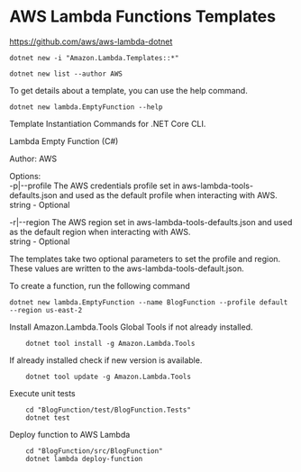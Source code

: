 # AWS Lambda Functions Templates

https://github.com/aws/aws-lambda-dotnet

```
dotnet new -i "Amazon.Lambda.Templates::*"
```

```
dotnet new list --author AWS  
```

To get details about a template, you can use the help command.

```
dotnet new lambda.EmptyFunction --help
```

Template Instantiation Commands for .NET Core CLI.                                                                                          
                                                                                                                                           
Lambda Empty Function (C#) 

Author: AWS                                                                                                                                 

Options:                                                                                                                                    
  -p|--profile  The AWS credentials profile set in aws-lambda-tools-defaults.json and used as the default profile when interacting with AWS.
                string - Optional                                                                                                           
                                                                                                                                           
  -r|--region   The AWS region set in aws-lambda-tools-defaults.json and used as the default region when interacting with AWS.              
                string - Optional  

The templates take two optional parameters to set the profile and region. These values are written to the aws-lambda-tools-default.json.

To create a function, run the following command

```
dotnet new lambda.EmptyFunction --name BlogFunction --profile default --region us-east-2
```

Install Amazon.Lambda.Tools Global Tools if not already installed.
```
    dotnet tool install -g Amazon.Lambda.Tools
```

If already installed check if new version is available.
```
    dotnet tool update -g Amazon.Lambda.Tools
```

Execute unit tests
```
    cd "BlogFunction/test/BlogFunction.Tests"
    dotnet test
```

Deploy function to AWS Lambda
```
    cd "BlogFunction/src/BlogFunction"
    dotnet lambda deploy-function
```


